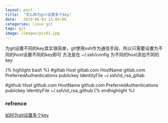 ```yaml
---
layout: post
title:  "怎么样为git设置多个key"
date:   2019-08-03 12:00:00
categories: linux git
tags: git
image: /images/pic01.jpg
---
```

为git设置不同的key其实很简单，git使用ssh作为通信手段，所以只需要设置为不同的host设置不同的key即可
方法是在 ~/.ssh/config 为不同的host添加不同的key

{% highlight bash %}
#gitlab
Host gitlab.com
  HostName gitlab.com
  PreferredAuthentications publickey
  IdentityFile ~/.ssh/id_rsa_gitlab

#github
Host github.com
  HostName github.com
  PreferredAuthentications publickey
  IdentityFile ~/.ssh/id_rsa_github
{% endhighlight %}
### refrence
[如何为git设置多个key](http://einverne.github.io/post/2015/08/git-with-multi-ssh-key.html)
